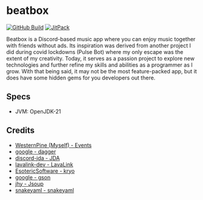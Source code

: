 # beatbox

[![GitHub Build](https://github.com/WesternPine/beatbox/actions/workflows/build.yml/badge.svg?branch=master)](https://github.com/WesternPine/beatbox/actions/workflows/build.yml) [![JitPack](https://jitpack.io/v/WesternPine/beatbox.svg)](https://jitpack.io/#WesternPine/beatbox)

Beatbox is a Discord-based music app where you can enjoy music together with friends without ads.
Its inspiration was derived from another project I did during covid lockdowns (Pulse Bot) where my only escape was the
extent of my creativity. Today, it serves as a passion project to explore new technologies and further refine my skills
and abilities as a programmer as I grow. With that being said, it may not be the most feature-packed app, 
but it does have some hidden gems for you developers out there.

## Specs

- JVM: OpenJDK-21

## Credits
- [WesternPine (Myself) - Events](https://github.com/WesternPine/Events)
- [google - dagger](https://github.com/google/dagger)
- [discord-jda - JDA](https://github.com/discord-jda/JDA)
- [lavalink-dev - LavaLink](https://github.com/lavalink-devs/Lavalink)
- [EsotericSoftware - kryo](https://github.com/EsotericSoftware/kryo)
- [google - gson](https://github.com/google/gson)
- [jhy - Jsoup](https://github.com/jhy/jsoup)
- [snakeyaml - snakeyaml](https://github.com/snakeyaml/snakeyaml)
